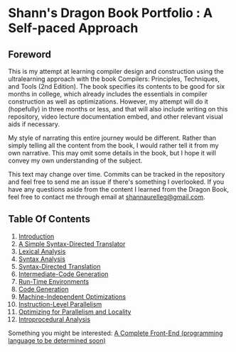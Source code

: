 # Shann's Dragon Book Portfolio : A Self-paced Approach

## Foreword

This is my attempt at learning compiler design and construction 
using the ultralearning approach with the book Compilers: Principles,
Techniques, and Tools (2nd Edition). The book specifies its contents 
to be good for six months in college, which already includes the essentials 
in compiler construction as well as optimizations. However, my attempt will 
do it (hopefully) in three months or less, and that will also include 
writing on this repository, video lecture documentation embed, and other 
relevant visual aids if necessary.

My style of narrating this entire journey would be different. Rather than
simply telling all the content from the book, I would rather tell it 
from my own narrative. This may omit some details in the book, but I hope
it will convey my own understanding of the subject.

This text may change over time. Commits can be tracked in the repository
and feel free to send me an issue if there's something I overlooked. If you
have any questions aside from the content I learned from the Dragon Book, 
feel free to contact me through email at shannaurelleg@gmail.com.

## Table Of Contents

1. [Introduction](https://github.com/shannaurelle/shann-dragon-book-portfolio/blob/master/Chapter1.md)
2. [A Simple Syntax-Directed Translator]()
3. [Lexical Analysis]()
4. [Syntax Analysis]()
5. [Syntax-Directed Translation]()
6. [Intermediate-Code Generation]()
7. [Run-Time Environments]()
8. [Code Generation]()
9. [Machine-Independent Optimizations]()
10. [Instruction-Level Parallelism]()
11. [Optimizing for Parallelism and Locality]()
12. [Introprocedural Analysis]()

Something you might be interested:
[A Complete Front-End (programming language to be determined soon)]()


